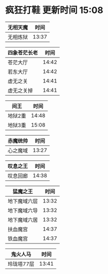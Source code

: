 # 疯狂打鞋 更新时间 15:08

| 无相天魔   | 时间    |
|--------|-------|
| 无相炼狱 | 13:37 |

| 四象苍茫长老   | 时间    |
|--------|-------|
| 苍茫大厅 | 14:42 |
| 若东大厅 | 14:42 |
| 虚无之关 | 14:41 |
| 虚无之关掉 | 14:41 |

| 间王   | 时间    |
|--------|-------|
| 地狱2重 | 14:48 |
| 地狱3重 | 15:08 |

| 赤魔统帅   | 时间    |
|--------|-------|
| 心之魔域 | 13:27 |

| 叹息之王   | 时间    |
|--------|-------|
| 叹息回廊 | 14:38 |

| 猛魔之王   | 时间    |
|--------|-------|
| 地下魔域六层 | 13:32 |
| 地下魔域六导 | 13:32 |
| 地下魔域六居 | 13:32 |
| 扶血魔宫 | 14:37 |
| 铁血魔宫 | 14:37 |

| 鬼火人马   | 时间    |
|--------|-------|
| 玲珑塔77层 | 13:41 |